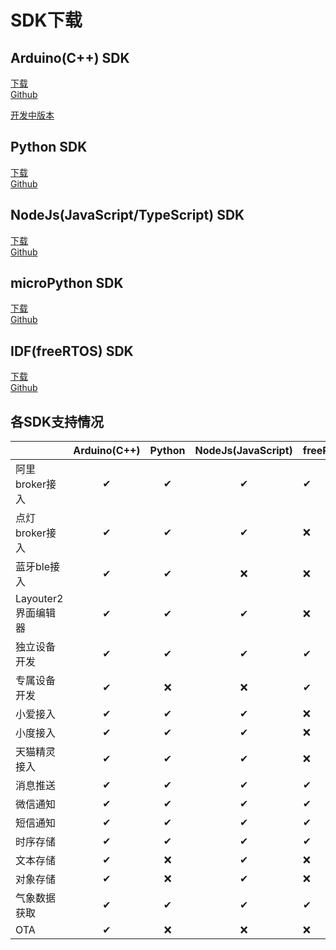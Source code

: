 # SDK下载  

## Arduino(C++) SDK  
[下载](https://github.com/blinker-iot/blinker-library/archive/master.zip)  
[Github](https://github.com/blinker-iot/blinker-library)  

[开发中版本](https://github.com/blinker-iot/blinker-library/tree/dev_3.0)  

## Python SDK  
[下载](https://github.com/blinker-iot/blinker-py/archive/master.zip)  
[Github](https://github.com/blinker-iot/blinker-py)  

## NodeJs(JavaScript/TypeScript) SDK  
[下载](https://github.com/blinker-iot/blinker-js/archive/master.zip)  
[Github](https://github.com/blinker-iot/blinker-js)  

## microPython SDK  
[下载](https://github.com/blinker-iot/blinker-mpy/archive/master.zip)  
[Github](https://github.com/blinker-iot/blinker-mpy)  

## IDF(freeRTOS) SDK  
[下载](https://github.com/blinker-iot/blinker-esp-idf/archive/master.zip)  
[Github](https://github.com/blinker-iot/blinker-esp-idf)  

## 各SDK支持情况  
|  | Arduino(C++) | Python | NodeJs(JavaScript) | freeRTOS(C) | MicroPython | nRF52(C) |
| - | :-: | :-: | :-: | - | - | - |
|阿里broker接入 | ✔ | ✔ | ✔ | ✔ | ✔ | ❌ |
|点灯broker接入 | ✔ | ✔ | ✔ | ❌ | ❌ | ❌ |
|蓝牙ble接入 | ✔ | ✔ | ❌ | ❌ | ❌ | ✔ |
|Layouter2界面编辑器|✔|✔|✔|❌|✔|❌|
|独立设备开发|✔|✔|✔|✔|✔|✔|
|专属设备开发|✔|❌|❌|✔|❌|❌|
|小爱接入|✔|✔|✔|❌|✔           | ❌     |
|小度接入|✔|✔|✔|❌|✔           |❌|
|天猫精灵接入|✔|✔|✔|❌|✔|❌|
|消息推送|✔|✔|✔|✔|✔|❌|
|微信通知|✔|✔|✔|✔|✔|❌|
|短信通知|✔|✔|✔|✔|✔|❌|
|时序存储|✔|✔|✔|✔|✔|❌|
|文本存储|✔|❌|✔|❌|❌|❌|
|对象存储|✔|❌|✔|❌|❌|❌|
|气象数据获取|✔|✔|✔|✔|✔|✔|
| OTA|✔|❌|❌|❌|❌|❌|
